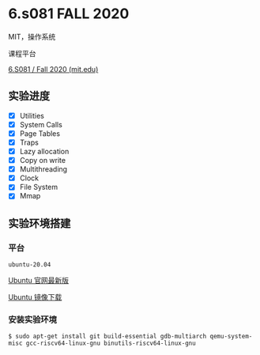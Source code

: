 # 6.s081	FALL 	2020

MIT，操作系统

课程平台

[6.S081 / Fall 2020 (mit.edu)](https://pdos.csail.mit.edu/6.828/2020/index.html)
## 实验进度
- [x]  Utilities  
- [x]  System Calls  
- [x]  Page Tables 
- [x]  Traps
- [x]  Lazy allocation
- [x]  Copy on write
- [x]  Multithreading
- [x]  Clock
- [x]  File System
- [x]  Mmap

## 实验环境搭建

### 平台

`ubuntu-20.04`

[Ubuntu 官网最新版](https://ubuntu.com/download/desktop)

[Ubuntu 镜像下载](https://launchpad.net/ubuntu/+cdmirrors)

### 安装实验环境

```shell
$ sudo apt-get install git build-essential gdb-multiarch qemu-system-misc gcc-riscv64-linux-gnu binutils-riscv64-linux-gnu
```
